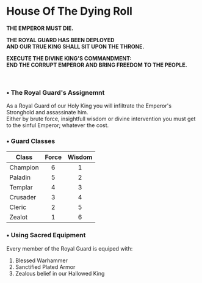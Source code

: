 # House Of The Dying Roll
  
**THE EMPEROR MUST DIE.**  
  
**THE ROYAL GUARD HAS BEEN DEPLOYED**  
**AND OUR TRUE KING SHALL SIT UPON THE THRONE.**  
  
**EXECUTE THE DIVINE KING'S COMMANDMENT:**  
**END THE CORRUPT EMPEROR AND BRING FREEDOM TO THE PEOPLE.**  

<br/>

### • The Royal Guard's Assignemnt
  
As a Royal Guard of our Holy King you will infiltrate the Emperor's Stronghold and assassinate him.  
Either by brute force, insightfull wisdom or divine intervention you must get to the sinful Emperor; whatever the cost.  

### • Guard Classes

Class    | Force | Wisdom 
-------- | :---: | :----: 
Champion |   6   |   1
Paladin  |   5   |   2
Templar  |   4   |   3
Crusader |   3   |   4
Cleric   |   2   |   5
Zealot   |   1   |   6
  
### • Using Sacred Equipment  
  
Every member of the Royal Guard is equiped with:  
1. Blessed Warhammer
2. Sanctified Plated Armor
3. Zealous belief in our Hallowed King
  
